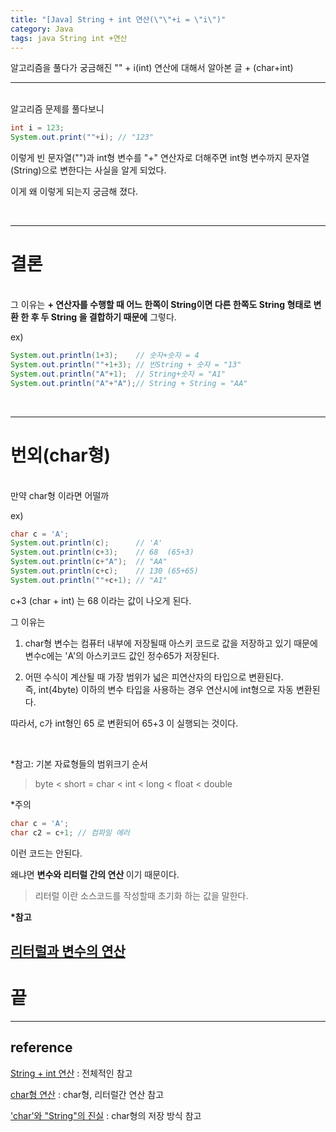 ```yaml
---
title: "[Java] String + int 연산(\"\"+i = \"i\")"
category: Java
tags: java String int +연산
---
```

알고리즘을 풀다가 궁금해진 "" + i(int) 연산에 대해서 알아본 글 + (char+int)

-----

<br>
알고리즘 문제를 풀다보니

```java
int i = 123;
System.out.print(""+i); // "123"
```

이렇게 빈 문자열("")과 int형 변수를 "+" 연산자로 더해주면 int형 변수까지 문자열(String)으로 변한다는 사실을 알게 되었다.

이게 왜 이렇게 되는지 궁금해 졌다.

<br>

-----

# 결론
<br>
그 이유는 <b class="text-red">+ 연산자를 수행할 때 어느 한쪽이 String이면 다른 한쪽도 String 형태로 변환 한 후 두 String 을 결합하기 때문에</b> 그렇다.

ex)

```java
System.out.println(1+3);    // 숫자+숫자 = 4
System.out.println(""+1+3); // 빈String + 숫자 = "13"
System.out.println("A"+1);  // String+숫자 = "A1"
System.out.println("A"+"A");// String + String = "AA"
```

<br>

-----

# 번외(char형)
<br>
만약 char형 이라면 어떨까

ex)

```java
char c = 'A';
System.out.println(c);      // 'A'
System.out.println(c+3);    // 68  (65+3)
System.out.println(c+"A");  // "AA"
System.out.println(c+c);    // 130 (65+65)
System.out.println(""+c+1); // "A1"
```

c+3 (char + int) 는 68 이라는 값이 나오게 된다.

그 이유는

1. char형 변수는 컴퓨터 내부에 저장될때 아스키 코드로 값을 저장하고 있기 때문에
<br> 변수c에는 'A'의 아스키코드 값인 정수65가 저장된다.

2. 어떤 수식이 계산될 때 가장 범위가 넓은 피연산자의 타입으로 변환된다. 
<br> 즉, int(4byte) 이하의 변수 타입을 사용하는 경우 연산시에 int형으로 자동 변환된다.

따라서, c가 int형인 65 로 변환되어 65+3 이 실행되는 것이다.

<br>
<p class="text-gray">*참고: 기본 자료형들의 범위크기 순서</p>

> byte < short = char < int < long < float < double

<p class="text-red">*주의</p>

```java
char c = 'A';
char c2 = c+1; // 컴파일 에러
```
이런 코드는 안된다.

왜냐면 <b class="text-red"> 변수와 리터럴 간의 연산 </b> 이기 때문이다.

> 리터럴 이란 소스코드를 작성할때 초기화 하는 값을 말한다.

<b>*참고</b>

[리터럴과 변수의 연산](https://cheerant.tistory.com/43)
----

# 끝

----

## reference

[String + int 연산](https://blog.naver.com/jin93hj/220574721347) : 전체적인 참고

[char형 연산](https://cheerant.tistory.com/43) : char형, 리터럴간 연산 참고

['char'와 "String"의 진실](https://kang-james.tistory.com/entry/JAVA-%ED%8C%8C%ED%97%A4%EC%B9%98%EA%B8%B0-%EB%AC%B8%EC%9E%90-%ED%83%80%EC%9E%85-char-%EC%99%80-%EB%AC%B8%EC%9E%90%EC%97%B4-String-%EC%9D%98-%EC%A7%84%EC%8B%A4) : char형의 저장 방식 참고